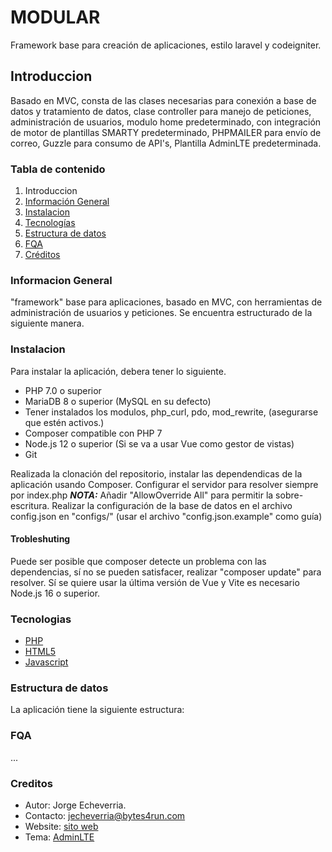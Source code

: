 # MODULAR

Framework base para creación de aplicaciones, estilo laravel y codeigniter.

## Introduccion

Basado en MVC, consta de las clases necesarias para conexión a base de datos y tratamiento de datos, clase controller para manejo de peticiones, administración de usuarios, modulo home predeterminado, con integración de motor de plantillas SMARTY predeterminado, PHPMAILER para envío de correo, Guzzle para consumo de API's, Plantilla AdminLTE predeterminada.

### Tabla de contenido

1. Introduccion
2. [Información General](#informacion-general)
3. [Instalacion](#instalacion)
4. [Tecnologías](#tecnologias)
5. [Estructura de datos](#estructura-de-datos)
6. [FQA](#fqa)
7. [Créditos](#creditos)

### Informacion General

"framework" base para aplicaciones, basado en MVC, con herramientas de administración de usuarios y peticiones.
Se encuentra estructurado de la siguiente manera.

### Instalacion

Para instalar la aplicación, debera tener lo siguiente.

- PHP 7.0 o superior
- MariaDB 8 o superior (MySQL en su defecto)
- Tener instalados los modulos, php_curl, pdo, mod_rewrite, (asegurarse que estén activos.)
- Composer compatible con PHP 7
- Node.js 12 o superior (Si se va a usar Vue como gestor de vistas)
- Git

Realizada la clonación del repositorio, instalar las dependendicas de la aplicación usando Composer.
Configurar el servidor para resolver siempre por index.php
**_NOTA:_** Añadir "AllowOverride All" para permitir la sobre-escritura.
Realizar la configuración de la base de datos en el archivo config.json en "configs/" (usar el archivo "config.json.example" como guía)

#### Trobleshuting

Puede ser posible que composer detecte un problema con las dependencias, sí no se pueden satisfacer, realizar "composer update" para resolver.
Sí se quiere usar la última versión de Vue y Vite es necesario Node.js 16 o superior.

### Tecnologias

- [PHP](http://www.php.com)
- [HTML5](http://ww3.school.com)
- [Javascript](http://www.javascript.com)

### Estructura de datos

La aplicación tiene la siguiente estructura:

### FQA

...

### Creditos

- Autor: Jorge Echeverria.
- Contacto: [jecheverria@bytes4run.com](jecheverria@bytes4run)
- Website: [sito web](https://bytes4run.com/applications/modular)
- Tema: [AdminLTE](https://adminlte.io)
